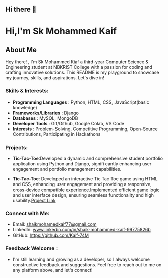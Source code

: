 ## Hi there 👋


# Hi,I'm Sk Mohammed Kaif

## About Me

Hey there! , I'm Sk Mohammed Kiaf a third-year Computer Science & Engineering student at NBKRIST College with a passion for coding and crafting innovative solutions. This README is my playground to showcase my journey, skills, and aspirations. Let's dive in!

### Skills & Interests:

- **Programming Languages**          : Python, HTML, CSS, JavaScript(basic knowledge)
- **Frameworks/Libraries**           : Django
- **Databases**                      : MySQL, MongoDB
- **Developer Tools**                : Git/Github, Google Colab, VS Code
- **Interests**                      : Problem-Solving, Competitive Programming, Open-Source Contributions, Participating in Hackathons

### Projects:

- **Tic-Tac-Toe**:Developed a dynamic and comprehensive student portfolio application using Python and Django, signifi
 cantly enhancing user engagement and portfolio management capabilities.

- **Tic-Tac-Toe**: Developed an interactive Tic Tac Toe game using HTML and CSS, enhancing user engagement and
 providing a responsive, cross-device compatible experience.Implemented efficient game logic and user interface design,
 ensuring seamless functionality and high usability.[Project Link](https://github.com/Kaif-74/TSS22KB1A05G0)
 
### Connect with Me:

- Email: shaikmohamedkaif77@gmail.com
- LinkedIn: www.linkedin.com/in/shaik-mohammed-kaif-99775826b
- GitHub: https://github.com/Kaif-74M

### Feedback Welcome :
- I'm still learning and growing as a developer, so I always welcome constructive feedback and suggestions. Feel free to reach out to me on any platform above, and let's connect!

